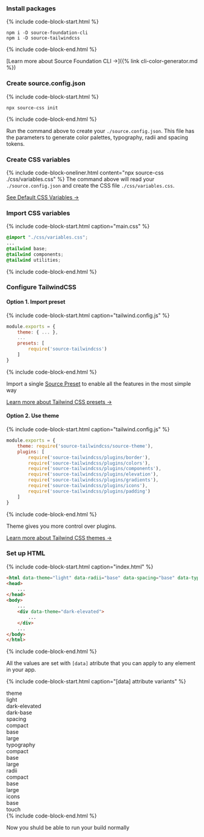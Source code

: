 ### Install packages


{% include code-block-start.html %}
```en
npm i -D source-foundation-cli
npm i -D source-tailwindcss
```
{% include code-block-end.html %}

[Learn more about Source Foundation CLI →]({% link cli-color-generator.md %})


### Create source.config.json
{% include code-block-start.html %}
```en
npx source-css init
```
{% include code-block-end.html %}

Run the command above to create your `./source.config.json`. This file has the parameters to generate color palettes, typography, radii and spacing tokens.

### Create CSS variables
{% include code-block-oneliner.html content="npx source-css ./css/variables.css" %}
The command above will read your `./source.config.json` and create the CSS file `./css/variables.css`.

<a href="https://github.com/namad/source-tw-playground/blob/main/src/source-variables.css" target="_blank">See Default CSS Variables →</a>

### Import CSS variables

{% include code-block-start.html caption="main.css" %}
```css
@import "./css/variables.css";
...
@tailwind base;
@tailwind components;
@tailwind utilities;
```
{% include code-block-end.html %}

### Configure TailwindCSS
#### Option 1. Import preset
{% include code-block-start.html caption="tailwind.config.js" %}
```js
module.exports = {
    theme: { ... },
    ...
    presets: [
        require('source-tailwindcss')
    ]
}
```
{% include code-block-end.html %}

Import a single <a href="https://github.com/namad/source-tw-playground/blob/main/src/source-preset.js" target="_blank">Source Preset</a> 
to enable all the features in the most simple way

<a href="https://tailwindcss.com/docs/presets" target="_blank">Learn more about Tailwind CSS presets →</a>

#### Option 2. Use theme
{% include code-block-start.html caption="tailwind.config.js" %}
```js
module.exports = {
    theme: require('source-tailwindcss/source-theme'),
    plugins: [
        require('source-tailwindcss/plugins/border'),
        require('source-tailwindcss/plugins/colors'),
        require('source-tailwindcss/plugins/components'),
        require('source-tailwindcss/plugins/elevation'),
        require('source-tailwindcss/plugins/gradients'),
        require('source-tailwindcss/plugins/icons'),
        require('source-tailwindcss/plugins/padding')
    ]
}
```
{% include code-block-end.html %}

Theme gives you more control over plugins.

<a href="https://tailwindcss.com/docs/theme" target="_blank">Learn more about Tailwind CSS themes →</a>


### Set up HTML
{% include code-block-start.html caption="index.html" %}
```html
<html data-theme="light" data-radii="base" data-spacing="base" data-typography="base" data-icons="base">
<head>
    ...
</head>
<body>
    ...
    <div data-theme="dark-elevated">
        ...
    </div>
    ...
</body>
</html>
```
{% include code-block-end.html %}

All the values are set with `[data]` atribute that you can apply to any element in your app.

{% include code-block-start.html caption="[data] attribute variants" %}
<div class="flex flex-row gap-md">
    <div class="flex flex-col flex-1 gap-xs4">
        <div class="font-bold whitespace-nowrap">theme</div>
        <div class="flex flex-col">
            <div class="pl-sm">light</div>
            <div class="pl-sm">dark-elevated</div>
            <div class="pl-sm">dark-base</div>
        </div>
    </div>
    <div class="flex flex-col flex-1 gap-xs4">
        <div class ="font-bold whitespace-nowrap">spacing</div>
        <div class="flex flex-col">
            <div class="pl-sm">compact</div>
            <div class="pl-sm">base</div>
            <div class="pl-sm">large</div>
        </div>
    </div>
    <div class="flex flex-col flex-1 gap-xs4">
        <div class ="font-bold whitespace-nowrap">typography</div>
        <div class="flex flex-col">
            <div class="pl-sm">compact</div>
            <div class="pl-sm">base</div>
            <div class="pl-sm">large</div>
        </div>
    </div>
    <div class="flex flex-col flex-1 gap-xs4">
        <div class ="font-bold whitespace-nowrap">radii</div>
        <div class="flex flex-col">
            <div class="pl-sm">compact</div>
            <div class="pl-sm">base</div>
            <div class="pl-sm">large</div>
        </div>
    </div>
    <div class="flex flex-col flex-1 gap-xs4">
        <div class ="font-bold whitespace-nowrap">icons</div>
        <div class="flex flex-col">
            <div class="pl-sm">base</div>
            <div class="pl-sm">touch</div>
        </div>
    </div>
</div>
{% include code-block-end.html %}

Now you shuld be able to run your build normally
